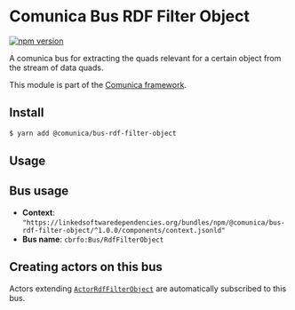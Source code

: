 # Comunica Bus RDF Filter Object

[![npm version](https://badge.fury.io/js/%40comunica%2Fbus-rdf-filter-object.svg)](https://www.npmjs.com/package/@comunica/bus-rdf-filter-object)

A comunica bus for extracting the quads relevant for a certain object from the stream of data quads.

This module is part of the [Comunica framework](https://github.com/comunica/comunica).

## Install

```bash
$ yarn add @comunica/bus-rdf-filter-object
```

## Usage

## Bus usage

* **Context**: `"https://linkedsoftwaredependencies.org/bundles/npm/@comunica/bus-rdf-filter-object/^1.0.0/components/context.jsonld"`
* **Bus name**: `cbrfo:Bus/RdfFilterObject`

## Creating actors on this bus

Actors extending [`ActorRdfFilterObject`](TODO:jsdoc_url) are automatically subscribed to this bus.
